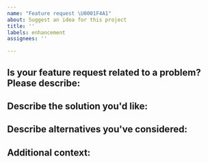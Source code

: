 ```yaml
---
name: "Feature request \U0001F4A1"
about: Suggest an idea for this project
title: ''
labels: enhancement
assignees: ''

---
```


## Is your feature request related to a problem? Please describe:
<!-- A clear and concise description of what the problem is. Ex. I'm always frustrated when [...] -->

## Describe the solution you'd like:
 <!-- A clear and concise description of what you want to happen. --> 

## Describe alternatives you've considered:
 <!--A clear and concise description of any alternative solutions or features you've considered. --> 

## Additional context:
 <!-- Add any other context or screenshots about the enhancement here. -->
